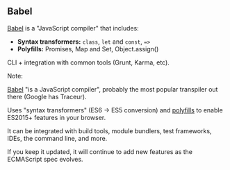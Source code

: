 ##  Babel

[Babel](https://babeljs.io/) is a "JavaScript compiler" that includes:

* **Syntax transformers:** `class`, `let` and `const`, `=>`
* **Polyfills:** Promises, Map and Set, Object.assign()

CLI + integration with common tools (Grunt, Karma, etc).



Note:

[Babel](https://babeljs.io/) "is a JavaScript compiler", probably the most popular transpiler out there (Google has Traceur).

Uses "syntax transformers" (ES6 -> ES5 conversion) and [polyfills](https://babeljs.io/docs/usage/polyfill/) to enable ES2015+ features in your browser.

It can be integrated with build tools, module bundlers, test frameworks, IDEs, the command line, and more.

If you keep it updated, it will continue to add new features as the ECMAScript spec evolves.
